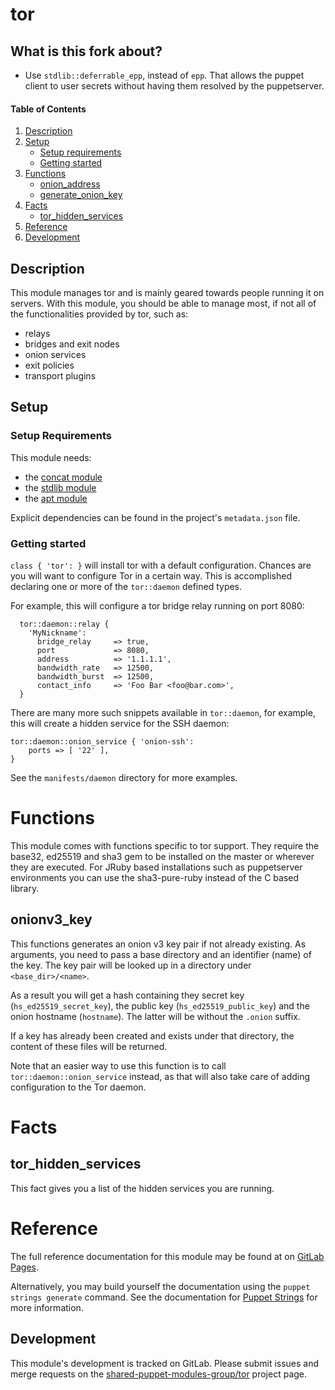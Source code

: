 # tor

## What is this fork about?

- Use `stdlib::deferrable_epp`, instead of `epp`. That allows the puppet client
  to user secrets without having them resolved by the puppetserver.

#### Table of Contents

1. [Description](#description)
2. [Setup](#setup)
    * [Setup requirements](#setup-requirements)
    * [Getting started](#getting-started)
3. [Functions](#reference)
    * [onion_address](#onion_address)
    * [generate_onion_key](#generate_onion_key)
4. [Facts](#reference)
    * [tor_hidden_services](#tor_hidden_services)
5. [Reference](#reference)
6. [Development](#development)

## Description

This module manages tor and is mainly geared towards people running it on
servers. With this module, you should be able to manage most, if not all of
the functionalities provided by tor, such as:

* relays
* bridges and exit nodes
* onion services
* exit policies
* transport plugins

## Setup

### Setup Requirements

This module needs:

 * the [concat module](https://github.com/puppetlabs/puppetlabs-concat.git)
 * the [stdlib module](https://github.com/puppetlabs/puppetlabs-stdlib.git)
 * the [apt module](https://github.com/puppetlabs/puppetlabs-apt.git)

Explicit dependencies can be found in the project's `metadata.json` file.

### Getting started

`class { 'tor': }` will install tor with a default configuration. Chances are
you will want to configure Tor in a certain way. This is accomplished declaring
one or more of the `tor::daemon` defined types.

For example, this will configure a tor bridge relay running on port 8080:

``` puppet
  tor::daemon::relay {
    'MyNickname':
      bridge_relay     => true,
      port             => 8080,
      address          => '1.1.1.1',
      bandwidth_rate   => 12500,
      bandwidth_burst  => 12500,
      contact_info     => 'Foo Bar <foo@bar.com>',
  }
```

There are many more such snippets available in `tor::daemon`, for
example, this will create a hidden service for the SSH daemon:

``` puppet
tor::daemon::onion_service { 'onion-ssh':
    ports => [ '22' ],
}
```

See the `manifests/daemon` directory for more examples.

# Functions

This module comes with functions specific to tor support. They require the
base32, ed25519 and sha3 gem to be installed on the master or wherever they are
executed. For JRuby based installations such as puppetserver environments you
can use the sha3-pure-ruby instead of the C based library.

## onionv3_key

This functions generates an onion v3 key pair if not already existing. As
arguments, you need to pass a base directory and an identifier (name) of the key.
The key pair will be looked up in a directory under `<base_dir>/<name>`.

As a result you will get a hash containing they secret key (`hs_ed25519_secret_key`),
the public key (`hs_ed25519_public_key`) and the onion hostname (`hostname`). The
latter will be without the `.onion` suffix.

If a key has already been created and exists under that directory, the content
of these files will be returned.

Note that an easier way to use this function is to call
`tor::daemon::onion_service` instead, as that will also take care of
adding configuration to the Tor daemon.

# Facts

## tor_hidden_services

This fact gives you a list of the hidden services you are running.

# Reference

The full reference documentation for this module may be found at on
[GitLab Pages][pages].

Alternatively, you may build yourself the documentation using the
`puppet strings generate` command. See the documentation for
[Puppet Strings][strings] for more information.

[pages]: https://shared-puppet-modules-group.gitlab.io/tor
[strings]: https://puppet.com/blog/using-puppet-strings-generate-great-documentation-puppet-modules

## Development

This module's development is tracked on GitLab. Please submit issues and merge
requests on the [shared-puppet-modules-group/tor][smash] project page.

[smash]: https://gitlab.com/shared-puppet-modules-group/tor/
